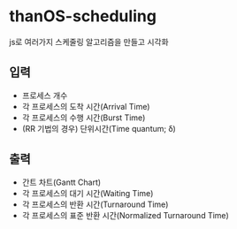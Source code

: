 # thanOS-scheduling

js로 여러가지 스케줄링 알고리즘을 만들고 시각화

## 입력

- 프로세스 개수
- 각 프로세스의 도착 시간(Arrival Time)
- 각 프로세스의 수행 시간(Burst Time)
- (RR 기법의 경우) 단위시간(Time quantum; δ)

## 출력

- 간트 차트(Gantt Chart)
- 각 프로세스의 대기 시간(Waiting Time)
- 각 프로세스의 반환 시간(Turnaround Time)
- 각 프로세스의 표준 반환 시간(Normalized Turnaround Time)
